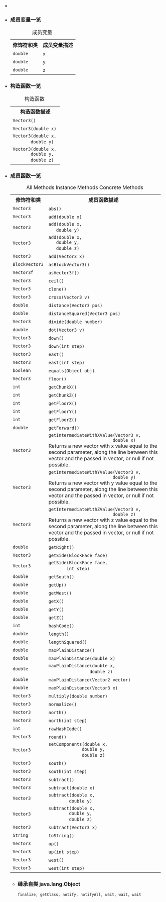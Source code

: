 <div class="summary">
<ul class="blockList">
<li class="blockList">

<li class="blockList"><a name="field.summary">
<!--   -->
</a>
<h3>成员变量一览</h3>
<table class="memberSummary" border="0" cellpadding="3" cellspacing="0" summary="Field Summary table, listing fields, and an explanation">
<caption><span>成员变量</span><span class="tabEnd"> </span></caption>
<tr>
<th>修饰符和类</th>
<th>成员变量描述</th>
</tr>
<tr class="altColor">
<td class="colFirst"><code>double</code></td>
<td class="colLast"><code><span class="memberNameLink"><a >x</a></span></code> </td>
</tr>
<tr class="rowColor">
<td class="colFirst"><code>double</code></td>
<td class="colLast"><code><span class="memberNameLink"><a >y</a></span></code> </td>
</tr>
<tr class="altColor">
<td class="colFirst"><code>double</code></td>
<td class="colLast"><code><span class="memberNameLink"><a >z</a></span></code> </td>
</tr>
</table>
</li>
</ul>
<!-- ======== CONSTRUCTOR SUMMARY ======== -->
<ul class="blockList">
<li class="blockList"><a name="constructor.summary">
<!--   -->
</a>
<h3>构造函数一览</h3>
<table class="memberSummary" border="0" cellpadding="3" cellspacing="0" summary="Constructor Summary table, listing constructors, and an explanation">
<caption><span>构造函数</span><span class="tabEnd"> </span></caption>
<tr>
<th>构造函数描述</th>
</tr>
<tr class="altColor">
<td class="colOne"><code><span class="memberNameLink"><a >Vector3</a></span>()</code> </td>
</tr>
<tr class="rowColor">
<td class="colOne"><code><span class="memberNameLink"><a >Vector3</a></span>(double x)</code> </td>
</tr>
<tr class="altColor">
<td class="colOne"><code><span class="memberNameLink"><a >Vector3</a></span>(double x,
       double y)</code> </td>
</tr>
<tr class="rowColor">
<td class="colOne"><code><span class="memberNameLink"><a >Vector3</a></span>(double x,
       double y,
       double z)</code> </td>
</tr>
</table>
</li>
</ul>
<!-- ========== METHOD SUMMARY =========== -->
<ul class="blockList">
<li class="blockList"><a name="method.summary">
<!--   -->
</a>
<h3>成员函数一览</h3>
<table class="memberSummary" border="0" cellpadding="3" cellspacing="0" summary="Method Summary table, listing methods, and an explanation">
<caption><span id="t0" class="activeTableTab"><span>All Methods</span><span class="tabEnd"> </span></span><span id="t2" class="tableTab"><span><a >Instance Methods</a></span><span class="tabEnd"> </span></span><span id="t4" class="tableTab"><span><a >Concrete Methods</a></span><span class="tabEnd"> </span></span></caption>
<tr>
<th>修饰符和类</th>
<th>成员函数描述</th>
</tr>
<tr id="i0" class="altColor">
<td class="colFirst"><code><a  title="class in cn.nukkit.math">Vector3</a></code></td>
<td class="colLast"><code><span class="memberNameLink"><a >abs</a></span>()</code> </td>
</tr>
<tr id="i1" class="rowColor">
<td class="colFirst"><code><a  title="class in cn.nukkit.math">Vector3</a></code></td>
<td class="colLast"><code><span class="memberNameLink"><a >add</a></span>(double x)</code> </td>
</tr>
<tr id="i2" class="altColor">
<td class="colFirst"><code><a  title="class in cn.nukkit.math">Vector3</a></code></td>
<td class="colLast"><code><span class="memberNameLink"><a >add</a></span>(double x,
   double y)</code> </td>
</tr>
<tr id="i3" class="rowColor">
<td class="colFirst"><code><a  title="class in cn.nukkit.math">Vector3</a></code></td>
<td class="colLast"><code><span class="memberNameLink"><a >add</a></span>(double x,
   double y,
   double z)</code> </td>
</tr>
<tr id="i4" class="altColor">
<td class="colFirst"><code><a  title="class in cn.nukkit.math">Vector3</a></code></td>
<td class="colLast"><code><span class="memberNameLink"><a >add</a></span>(<a  title="class in cn.nukkit.math">Vector3</a> x)</code> </td>
</tr>
<tr id="i5" class="rowColor">
<td class="colFirst"><code><a  title="class in cn.nukkit.math">BlockVector3</a></code></td>
<td class="colLast"><code><span class="memberNameLink"><a >asBlockVector3</a></span>()</code> </td>
</tr>
<tr id="i6" class="altColor">
<td class="colFirst"><code><a  title="class in cn.nukkit.math">Vector3f</a></code></td>
<td class="colLast"><code><span class="memberNameLink"><a >asVector3f</a></span>()</code> </td>
</tr>
<tr id="i7" class="rowColor">
<td class="colFirst"><code><a  title="class in cn.nukkit.math">Vector3</a></code></td>
<td class="colLast"><code><span class="memberNameLink"><a >ceil</a></span>()</code> </td>
</tr>
<tr id="i8" class="altColor">
<td class="colFirst"><code><a  title="class in cn.nukkit.math">Vector3</a></code></td>
<td class="colLast"><code><span class="memberNameLink"><a >clone</a></span>()</code> </td>
</tr>
<tr id="i9" class="rowColor">
<td class="colFirst"><code><a  title="class in cn.nukkit.math">Vector3</a></code></td>
<td class="colLast"><code><span class="memberNameLink"><a >cross</a></span>(<a  title="class in cn.nukkit.math">Vector3</a> v)</code> </td>
</tr>
<tr id="i10" class="altColor">
<td class="colFirst"><code>double</code></td>
<td class="colLast"><code><span class="memberNameLink"><a >distance</a></span>(<a  title="class in cn.nukkit.math">Vector3</a> pos)</code> </td>
</tr>
<tr id="i11" class="rowColor">
<td class="colFirst"><code>double</code></td>
<td class="colLast"><code><span class="memberNameLink"><a >distanceSquared</a></span>(<a  title="class in cn.nukkit.math">Vector3</a> pos)</code> </td>
</tr>
<tr id="i12" class="altColor">
<td class="colFirst"><code><a  title="class in cn.nukkit.math">Vector3</a></code></td>
<td class="colLast"><code><span class="memberNameLink"><a >divide</a></span>(double number)</code> </td>
</tr>
<tr id="i13" class="rowColor">
<td class="colFirst"><code>double</code></td>
<td class="colLast"><code><span class="memberNameLink"><a >dot</a></span>(<a  title="class in cn.nukkit.math">Vector3</a> v)</code> </td>
</tr>
<tr id="i14" class="altColor">
<td class="colFirst"><code><a  title="class in cn.nukkit.math">Vector3</a></code></td>
<td class="colLast"><code><span class="memberNameLink"><a >down</a></span>()</code> </td>
</tr>
<tr id="i15" class="rowColor">
<td class="colFirst"><code><a  title="class in cn.nukkit.math">Vector3</a></code></td>
<td class="colLast"><code><span class="memberNameLink"><a >down</a></span>(int step)</code> </td>
</tr>
<tr id="i16" class="altColor">
<td class="colFirst"><code><a  title="class in cn.nukkit.math">Vector3</a></code></td>
<td class="colLast"><code><span class="memberNameLink"><a >east</a></span>()</code> </td>
</tr>
<tr id="i17" class="rowColor">
<td class="colFirst"><code><a  title="class in cn.nukkit.math">Vector3</a></code></td>
<td class="colLast"><code><span class="memberNameLink"><a >east</a></span>(int step)</code> </td>
</tr>
<tr id="i18" class="altColor">
<td class="colFirst"><code>boolean</code></td>
<td class="colLast"><code><span class="memberNameLink"><a >equals</a></span>(<a  title="class or interface in java.lang">Object</a> obj)</code> </td>
</tr>
<tr id="i19" class="rowColor">
<td class="colFirst"><code><a  title="class in cn.nukkit.math">Vector3</a></code></td>
<td class="colLast"><code><span class="memberNameLink"><a >floor</a></span>()</code> </td>
</tr>
<tr id="i20" class="altColor">
<td class="colFirst"><code>int</code></td>
<td class="colLast"><code><span class="memberNameLink"><a >getChunkX</a></span>()</code> </td>
</tr>
<tr id="i21" class="rowColor">
<td class="colFirst"><code>int</code></td>
<td class="colLast"><code><span class="memberNameLink"><a >getChunkZ</a></span>()</code> </td>
</tr>
<tr id="i22" class="altColor">
<td class="colFirst"><code>int</code></td>
<td class="colLast"><code><span class="memberNameLink"><a >getFloorX</a></span>()</code> </td>
</tr>
<tr id="i23" class="rowColor">
<td class="colFirst"><code>int</code></td>
<td class="colLast"><code><span class="memberNameLink"><a >getFloorY</a></span>()</code> </td>
</tr>
<tr id="i24" class="altColor">
<td class="colFirst"><code>int</code></td>
<td class="colLast"><code><span class="memberNameLink"><a >getFloorZ</a></span>()</code> </td>
</tr>
<tr id="i25" class="rowColor">
<td class="colFirst"><code>double</code></td>
<td class="colLast"><code><span class="memberNameLink"><a >getForward</a></span>()</code> </td>
</tr>
<tr id="i26" class="altColor">
<td class="colFirst"><code><a  title="class in cn.nukkit.math">Vector3</a></code></td>
<td class="colLast"><code><span class="memberNameLink"><a >getIntermediateWithXValue</a></span>(<a  title="class in cn.nukkit.math">Vector3</a> v,
                         double x)</code>
<div class="block">Returns a new vector with x value equal to the second parameter, along the line between this vector and the
 passed in vector, or null if not possible.</div>
</td>
</tr>
<tr id="i27" class="rowColor">
<td class="colFirst"><code><a  title="class in cn.nukkit.math">Vector3</a></code></td>
<td class="colLast"><code><span class="memberNameLink"><a >getIntermediateWithYValue</a></span>(<a  title="class in cn.nukkit.math">Vector3</a> v,
                         double y)</code>
<div class="block">Returns a new vector with y value equal to the second parameter, along the line between this vector and the
 passed in vector, or null if not possible.</div>
</td>
</tr>
<tr id="i28" class="altColor">
<td class="colFirst"><code><a  title="class in cn.nukkit.math">Vector3</a></code></td>
<td class="colLast"><code><span class="memberNameLink"><a >getIntermediateWithZValue</a></span>(<a  title="class in cn.nukkit.math">Vector3</a> v,
                         double z)</code>
<div class="block">Returns a new vector with z value equal to the second parameter, along the line between this vector and the
 passed in vector, or null if not possible.</div>
</td>
</tr>
<tr id="i29" class="rowColor">
<td class="colFirst"><code>double</code></td>
<td class="colLast"><code><span class="memberNameLink"><a >getRight</a></span>()</code> </td>
</tr>
<tr id="i30" class="altColor">
<td class="colFirst"><code><a  title="class in cn.nukkit.math">Vector3</a></code></td>
<td class="colLast"><code><span class="memberNameLink"><a >getSide</a></span>(<a  title="enum in cn.nukkit.math">BlockFace</a> face)</code> </td>
</tr>
<tr id="i31" class="rowColor">
<td class="colFirst"><code><a  title="class in cn.nukkit.math">Vector3</a></code></td>
<td class="colLast"><code><span class="memberNameLink"><a >getSide</a></span>(<a  title="enum in cn.nukkit.math">BlockFace</a> face,
       int step)</code> </td>
</tr>
<tr id="i32" class="altColor">
<td class="colFirst"><code>double</code></td>
<td class="colLast"><code><span class="memberNameLink"><a >getSouth</a></span>()</code> </td>
</tr>
<tr id="i33" class="rowColor">
<td class="colFirst"><code>double</code></td>
<td class="colLast"><code><span class="memberNameLink"><a >getUp</a></span>()</code> </td>
</tr>
<tr id="i34" class="altColor">
<td class="colFirst"><code>double</code></td>
<td class="colLast"><code><span class="memberNameLink"><a >getWest</a></span>()</code> </td>
</tr>
<tr id="i35" class="rowColor">
<td class="colFirst"><code>double</code></td>
<td class="colLast"><code><span class="memberNameLink"><a >getX</a></span>()</code> </td>
</tr>
<tr id="i36" class="altColor">
<td class="colFirst"><code>double</code></td>
<td class="colLast"><code><span class="memberNameLink"><a >getY</a></span>()</code> </td>
</tr>
<tr id="i37" class="rowColor">
<td class="colFirst"><code>double</code></td>
<td class="colLast"><code><span class="memberNameLink"><a >getZ</a></span>()</code> </td>
</tr>
<tr id="i38" class="altColor">
<td class="colFirst"><code>int</code></td>
<td class="colLast"><code><span class="memberNameLink"><a >hashCode</a></span>()</code> </td>
</tr>
<tr id="i39" class="rowColor">
<td class="colFirst"><code>double</code></td>
<td class="colLast"><code><span class="memberNameLink"><a >length</a></span>()</code> </td>
</tr>
<tr id="i40" class="altColor">
<td class="colFirst"><code>double</code></td>
<td class="colLast"><code><span class="memberNameLink"><a >lengthSquared</a></span>()</code> </td>
</tr>
<tr id="i41" class="rowColor">
<td class="colFirst"><code>double</code></td>
<td class="colLast"><code><span class="memberNameLink"><a >maxPlainDistance</a></span>()</code> </td>
</tr>
<tr id="i42" class="altColor">
<td class="colFirst"><code>double</code></td>
<td class="colLast"><code><span class="memberNameLink"><a >maxPlainDistance</a></span>(double x)</code> </td>
</tr>
<tr id="i43" class="rowColor">
<td class="colFirst"><code>double</code></td>
<td class="colLast"><code><span class="memberNameLink"><a >maxPlainDistance</a></span>(double x,
                double z)</code> </td>
</tr>
<tr id="i44" class="altColor">
<td class="colFirst"><code>double</code></td>
<td class="colLast"><code><span class="memberNameLink"><a >maxPlainDistance</a></span>(<a  title="class in cn.nukkit.math">Vector2</a> vector)</code> </td>
</tr>
<tr id="i45" class="rowColor">
<td class="colFirst"><code>double</code></td>
<td class="colLast"><code><span class="memberNameLink"><a >maxPlainDistance</a></span>(<a  title="class in cn.nukkit.math">Vector3</a> x)</code> </td>
</tr>
<tr id="i46" class="altColor">
<td class="colFirst"><code><a  title="class in cn.nukkit.math">Vector3</a></code></td>
<td class="colLast"><code><span class="memberNameLink"><a >multiply</a></span>(double number)</code> </td>
</tr>
<tr id="i47" class="rowColor">
<td class="colFirst"><code><a  title="class in cn.nukkit.math">Vector3</a></code></td>
<td class="colLast"><code><span class="memberNameLink"><a >normalize</a></span>()</code> </td>
</tr>
<tr id="i48" class="altColor">
<td class="colFirst"><code><a  title="class in cn.nukkit.math">Vector3</a></code></td>
<td class="colLast"><code><span class="memberNameLink"><a >north</a></span>()</code> </td>
</tr>
<tr id="i49" class="rowColor">
<td class="colFirst"><code><a  title="class in cn.nukkit.math">Vector3</a></code></td>
<td class="colLast"><code><span class="memberNameLink"><a >north</a></span>(int step)</code> </td>
</tr>
<tr id="i50" class="altColor">
<td class="colFirst"><code>int</code></td>
<td class="colLast"><code><span class="memberNameLink"><a >rawHashCode</a></span>()</code> </td>
</tr>
<tr id="i51" class="rowColor">
<td class="colFirst"><code><a  title="class in cn.nukkit.math">Vector3</a></code></td>
<td class="colLast"><code><span class="memberNameLink"><a >round</a></span>()</code> </td>
</tr>
<tr id="i52" class="altColor">
<td class="colFirst"><code><a  title="class in cn.nukkit.math">Vector3</a></code></td>
<td class="colLast"><code><span class="memberNameLink"><a >setComponents</a></span>(double x,
             double y,
             double z)</code> </td>
</tr>
<tr id="i53" class="rowColor">
<td class="colFirst"><code><a  title="class in cn.nukkit.math">Vector3</a></code></td>
<td class="colLast"><code><span class="memberNameLink"><a >south</a></span>()</code> </td>
</tr>
<tr id="i54" class="altColor">
<td class="colFirst"><code><a  title="class in cn.nukkit.math">Vector3</a></code></td>
<td class="colLast"><code><span class="memberNameLink"><a >south</a></span>(int step)</code> </td>
</tr>
<tr id="i55" class="rowColor">
<td class="colFirst"><code><a  title="class in cn.nukkit.math">Vector3</a></code></td>
<td class="colLast"><code><span class="memberNameLink"><a >subtract</a></span>()</code> </td>
</tr>
<tr id="i56" class="altColor">
<td class="colFirst"><code><a  title="class in cn.nukkit.math">Vector3</a></code></td>
<td class="colLast"><code><span class="memberNameLink"><a >subtract</a></span>(double x)</code> </td>
</tr>
<tr id="i57" class="rowColor">
<td class="colFirst"><code><a  title="class in cn.nukkit.math">Vector3</a></code></td>
<td class="colLast"><code><span class="memberNameLink"><a >subtract</a></span>(double x,
        double y)</code> </td>
</tr>
<tr id="i58" class="altColor">
<td class="colFirst"><code><a  title="class in cn.nukkit.math">Vector3</a></code></td>
<td class="colLast"><code><span class="memberNameLink"><a >subtract</a></span>(double x,
        double y,
        double z)</code> </td>
</tr>
<tr id="i59" class="rowColor">
<td class="colFirst"><code><a  title="class in cn.nukkit.math">Vector3</a></code></td>
<td class="colLast"><code><span class="memberNameLink"><a >subtract</a></span>(<a  title="class in cn.nukkit.math">Vector3</a> x)</code> </td>
</tr>
<tr id="i60" class="altColor">
<td class="colFirst"><code><a  title="class or interface in java.lang">String</a></code></td>
<td class="colLast"><code><span class="memberNameLink"><a >toString</a></span>()</code> </td>
</tr>
<tr id="i61" class="rowColor">
<td class="colFirst"><code><a  title="class in cn.nukkit.math">Vector3</a></code></td>
<td class="colLast"><code><span class="memberNameLink"><a >up</a></span>()</code> </td>
</tr>
<tr id="i62" class="altColor">
<td class="colFirst"><code><a  title="class in cn.nukkit.math">Vector3</a></code></td>
<td class="colLast"><code><span class="memberNameLink"><a >up</a></span>(int step)</code> </td>
</tr>
<tr id="i63" class="rowColor">
<td class="colFirst"><code><a  title="class in cn.nukkit.math">Vector3</a></code></td>
<td class="colLast"><code><span class="memberNameLink"><a >west</a></span>()</code> </td>
</tr>
<tr id="i64" class="altColor">
<td class="colFirst"><code><a  title="class in cn.nukkit.math">Vector3</a></code></td>
<td class="colLast"><code><span class="memberNameLink"><a >west</a></span>(int step)</code> </td>
</tr>
</table>
<ul class="blockList">
<li class="blockList"><a name="methods.inherited.from.class.java.lang.Object">
<!--   -->
</a>
<h3>继承自类 java.lang.<a  title="class or interface in java.lang">Object</a></h3>
<code><a  title="class or interface in java.lang">finalize</a>, <a  title="class or interface in java.lang">getClass</a>, <a  title="class or interface in java.lang">notify</a>, <a  title="class or interface in java.lang">notifyAll</a>, <a  title="class or interface in java.lang">wait</a>, <a  title="class or interface in java.lang">wait</a>, <a  title="class or interface in java.lang">wait</a></code></li>
</ul>
</li>
</ul>
</li>
</ul>
</div>

